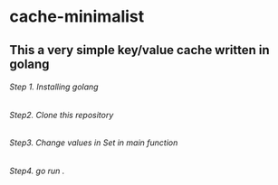 # cache-minimalist
## This a very simple key/value cache written in golang

###### Step 1. Installing golang
###### Step2. Clone this repository
###### Step3. Change values in Set in main function
###### Step4. go run .

